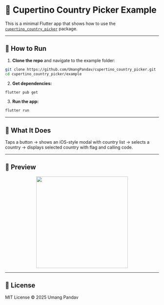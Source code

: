# 📱 Cupertino Country Picker Example

This is a minimal Flutter app that shows how to use the [`cupertino_country_picker`](https://pub.dev/packages/cupertino_country_picker) package.

---

## 🚀 How to Run

1. **Clone the repo** and navigate to the example folder:

```bash
git clone https://github.com/UmangPandav/cupertino_country_picker.git
cd cupertino_country_picker/example
```

2. **Get dependencies:**

```bash
flutter pub get
```

3. **Run the app:**

```bash
flutter run
```

---

## 🧪 What It Does

Taps a button → shows an iOS-style modal with country list → selects a country → displays selected country with flag and calling code.

---

## 📸 Preview

<p align="center">
  <img src="https://github.com/UmangPandav/cupertino_country_picker/blob/master/demo.gif" width="300"  alt=""/>
</p>

---

## 📝 License

MIT License © 2025 Umang Pandav
